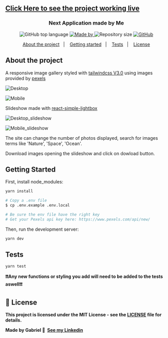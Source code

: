 ## [Click Here to see the project working live](https://photo-gallery-tau.vercel.app/)

<h3 align="center">Next Application made by Me</h3>

<p align="center">
  <img alt="GitHub top language" src="https://img.shields.io/github/languages/top/Gabriel-Cassimiro/Photo_Gallery?color=38b2ac" />

  <a href="https://www.linkedin.com/in/gabriel-guedes-953562212/">
    <img alt="Made by" src="https://img.shields.io/badge/made%20by-Gabriel%20Cassimiro-38b2ac" />
  </a>

  <img alt="Repository size" src="https://img.shields.io/github/repo-size/Gabriel-Cassimiro/Photo_Gallery?color=38b2ac" />

  <a href="https://github.com/Gabriel-Cassimiro/Photo_Gallery/blob/master/LICENSE">
    <img alt="GitHub" src="https://img.shields.io/github/license/Gabriel-Cassimiro/Photo_Gallery?color=38b2ac" />
  </a>
</p>

<p align="center">
  <a href="#about-the-project">About the project</a>&nbsp;&nbsp;&nbsp;|&nbsp;&nbsp;&nbsp;
  <a href="#getting-started">Getting started</a>&nbsp;&nbsp;&nbsp;|&nbsp;&nbsp;&nbsp;
  <a href="#Tests">Tests</a>&nbsp;&nbsp;&nbsp;|&nbsp;&nbsp;&nbsp;
  <a href="#-license">License</a>
</p>

## About the project

A responsive image gallery styled with [tailwindcss V3.0](https://tailwindcss.com/) using images provided by [pexels](https://www.pexels.com/api/)

![Desktop](https://user-images.githubusercontent.com/40603381/145737520-7c33b9ff-7ac2-4745-96dd-4f9719a203e8.png)

![Mobile](https://user-images.githubusercontent.com/40603381/145738969-46478480-a476-430b-a5e7-4fcd24e49509.png)

Slideshow made with [react-simple-lightbox](https://github.com/michelecocuccio/simple-react-lightbox)

![Desktop_slideshow](https://user-images.githubusercontent.com/40603381/145738963-128fa121-1d22-46e1-b13e-3cb66231c8c3.png)

![Mobile_slideshow](https://user-images.githubusercontent.com/40603381/145738976-c8ddac53-e318-4d5d-a2b0-ede8a5169d20.png)

The site can change the number of photos displayed, search for images terms like 'Nature', 'Space', 'Ocean'.

Download images opening the slideshow and click on dowload button.

## Getting Started

First, install node_modules:

```bash
yarn install

# Copy a .env file
$ cp .env.example .env.local

# Be sure the env file have the right key
# Get your Pexels api key here: https://www.pexels.com/api/new/

```

Then, run the development server:

```bash
yarn dev
```

## Tests

```bash
yarn test
```

<strong>❗❗Any new functions or styling you add will need to be added to the tests aswell❗❗<strong>

## 📝 License

This project is licensed under the MIT License - see the [LICENSE](LICENSE) file for details.

Made by Gabriel 👋 &nbsp;[See my Linkedin](https://www.linkedin.com/in/gabriel-guedes-953562212/)
